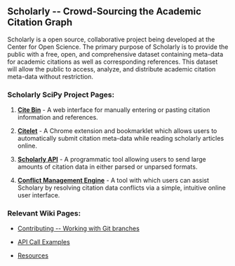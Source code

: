 ## Scholarly -- Crowd-Sourcing the Academic Citation Graph

Scholarly is a open source, collaborative project being developed at the Center for Open Science. The primary purpose of Scholarly is to provide the public with a free, open, and comprehensive dataset containing meta-data for academic citations as well as corresponding references. This dataset will allow the public to access, analyze, and distribute academic citation meta-data without restriction. 

### Scholarly SciPy Project Pages:

1. [**Cite Bin**](https://github.com/hrybacki/crowd-scholar/wiki/Citebin-SciPy-Projects) - A web interface for manually entering or pasting citation information and references.

1. [**Citelet**](https://github.com/jmcarp/citelet/wiki/Citelet-SciPy-Projects) - A Chrome extension and bookmarklet which allows users to automatically submit citation meta-data while reading scholarly articles online.

1. [**Scholarly API**](https://github.com/hrybacki/crowd-scholar/wiki/API-SciPy-Projects) - A programmatic tool allowing users to send large amounts of citation data in either parsed or unparsed formats.

1. [**Conflict Management Engine**](https://github.com/hrybacki/conflict-management-engine/wiki/Conflict-Management-Engine-SciPy-Projects) - A tool with which users can assist Scholary by resolving citation data conflicts via a simple, intuitive online user interface.

### Relevant Wiki Pages:

* [Contributing -- Working with Git branches](https://github.com/hrybacki/crowd-scholar/wiki/Creating-and-using-branches-with-Git)

* [API Call Examples](https://github.com/hrybacki/crowd-scholar/wiki/API-Call-Examples)

* [Resources](https://github.com/hrybacki/crowd-scholar/wiki/Resources)
